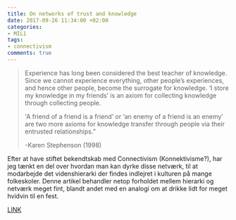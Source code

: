 ```yaml
---
title: On networks of trust and knowledge
date: 2017-09-26 11:34:00 +02:00
categories:
- MIL1
tags:
- connectivism
comments: true
---
```


> Experience has long been considered the best teacher of knowledge. Since we cannot
> experience everything, other people’s experiences, and hence other people, become the
> surrogate for knowledge. ‘I store my knowledge in my friends’ is an axiom for collecting
> knowledge through collecting people.
>
> \'A friend of a friend is a friend’ or ‘an enemy of a friend is an enemy’ are two more axioms for knowledge transfer through people via their entrusted relationships.”
>
> -Karen Stephenson (1998)

Efter at have stiftet bekendtskab med Connectivism (Konnektivisme?), har jeg tænkt en del over hvordan man kan dyrke disse netværk, til at modarbejde det videnshierarki der findes indlejret i kulturen på mange folkeskoler. Denne artikel behandler netop forholdet mellem hierarki og netværk meget fint, blandt andet med en analogi om at drikke lidt for meget hvidvin til en fest.

[LINK](http://www.drkaren.us/pdfs/icf.pdf)